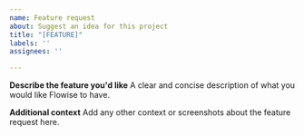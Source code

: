 ```yaml
---
name: Feature request
about: Suggest an idea for this project
title: "[FEATURE]"
labels: ''
assignees: ''

---
```


**Describe the feature you'd like**
A clear and concise description of what you would like Flowise to have.

**Additional context**
Add any other context or screenshots about the feature request here.
